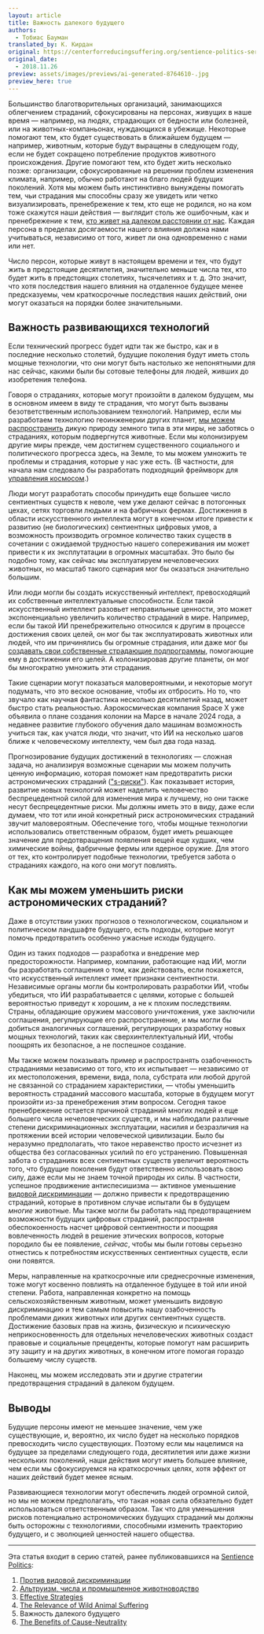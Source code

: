 ```yaml
---
layout: article
title: Важность далекого будущего
authors:
  - Тобиас Бауман
translated_by: К. Кирдан
original: https://centerforreducingsuffering.org/sentience-politics-series-introduction/the-importance-of-the-far-future/
original_date: 
  - 2018.11.26
preview: assets/images/previews/ai-generated-8764610-.jpg
preview_here: true
---
```

Большинство благотворительных организаций, занимающихся облегчением страданий, сфокусированы на персонах, живущих в наше время — например, на людях, страдающих от бедности или болезней, или на животных-компаньонах, нуждающихся в убежище. Некоторые помогают тем, кто будет существовать в ближайшем будущем — например, животным, которые будут выращены в следующем году, если не будет сокращено потребление продуктов животного происхождения. Другие помогают тем, кто будет жить несколько позже: организации, сфокусированные на решении проблем изменения климата, например, обычно работают на благо людей будущих поколений. Хотя мы можем быть инстинктивно вынуждены помогать тем, чьи страдания мы способны сразу же увидеть или четко визуализировать, пренебрежение к тем, кто еще не родился, но на ком тоже скажутся наши действия — выглядит столь же ошибочным, как и пренебрежение к тем, [кто живет на далеком расстоянии от нас](https://www.ted.com/talks/peter_singer_the_why_and_how_of_effective_altruism?subtitle=ru). Каждая персона в пределах досягаемости нашего влияния должна нами учитываться, независимо от того, живет ли она одновременно с нами или нет.

Число персон, которые живут в настоящем времени и тех, что будут жить в предстоящие десятилетия, значительно меньше числа тех, кто будет жить в предстоящих столетиях, тысячелетиях и т. д. Это значит, что хотя последствия нашего влияния на отдаленное будущее менее предсказуемы, чем краткосрочные последствия наших действий, они могут оказаться на порядки более значительными.

## Важность развивающихся технологий

Если технический прогресс будет идти так же быстро, как и в последние несколько столетий, будущие поколения будут иметь столь мощные технологии, что они могут быть настолько же непонятными для нас сейчас, какими были бы сотовые телефоны для людей, живших до изобретения телефона.

Говоря о страданиях, которые могут произойти в далеком будущем, мы в основном имеем в виду те страдания, что могут быть вызваны безответственным использованием технологий. Например, если мы разработаем технологию геоинженерии других планет, [мы можем распространить](https://foundational-research.org/risks-of-astronomical-future-suffering/#Spread_of_wild_animals-2) дикую природу земного типа в эти миры, не заботясь о страданиях, которым подвергнутся животные. Если мы колонизируем другие миры прежде, чем достигнем существенного социального и политического прогресса здесь, на Земле, то мы можем умножить те проблемы и страдания, которые у нас уже есть. (В частности, для начала нам следовало бы разработать подходящий фреймворк для [управления космосом](https://forum.effectivealtruism.org/posts/QkRq6aRA84vv4xsu9/space-governance-is-important-tractable-and-neglected).)

Люди могут разработать способы принудить еще большее число сентиентных существ к неволе, чем уже делают сейчас в потогонных цехах, сетях торговли людьми и на фабричных фермах. Достижения в области искусственного интеллекта могут в конечном итоге привести к развитию (не биологических) сентиентных цифровых умов, а возможность производить огромное количество таких существ в сочетании с ожидаемой трудностью нашего сопереживания им может привести к их эксплутатации в огромных масштабах. Это было бы подобно тому, как сейчас мы эксплуатируем нечеловеческих животных, но масштаб такого сценария мог бы оказаться значительно большим.

Или люди могли бы создать искусственный интеллект, превосходящий их собственные интеллектуальные способности. Если такой искусственный интеллект разовьет неправильные ценности, это может экспоненциально увеличить количество страданий в мире. Например, если бы такой ИИ пренебрежительно относился к другим в процессе достижения своих целей, он мог бы так эксплуатировать животных или людей, что им причинялись бы огромные страдания, или даже мог бы [создавать свои собственные страдающие подпрограммы](https://foundational-research.org/a-dialogue-on-suffering-subroutines/), помогающие ему в достижении его целей. А колонизировав другие планеты, он мог бы многократно умножить эти страдания.

Такие сценарии могут показаться маловероятными, и некоторые могут подумать, что это веское основание, чтобы их отбросить. Но то, что звучало как научная фантастика несколько десятилетий назад, может быстро стать реальностью. Аэрокосмическая компания Space X уже объявила о плане создания колонии на Марсе в начале 2024 года, а недавнее развитие глубокого обучения дало машинам возможность учиться так, как учатся люди, что значит, что ИИ на несколько шагов ближе к человеческому интеллекту, чем был два года назад.

Прогнозирование будущих достижений в технологиях — сложная задача, но анализируя возможные сценарии мы можем получить ценную информацию, которая поможет нам предотвратить риски астрономических страданий (["s-риски"](https://centerforreducingsuffering.org/intro/)). Как показывает история, развитие новых технологий может наделить человечество беспрецедентной силой для изменения мира к лучшему, но они также несут беспрецедентные риски. Мы должны иметь это в виду, даже если думаем, что тот или иной конкретный риск астрономических страданий звучит маловероятным. Обеспечение того, чтобы мощные технологии использовались ответственным образом, будет иметь решающее значение для предотвращения появления вещей еще худших, чем химические войны, фабричные фермы или ядерное оружие. Для этого от тех, кто контролирует подобные технологии, требуется забота о страданиях каждого, на кого они могут повлиять.

## Как мы можем уменьшить риски астрономических страданий?

Даже в отсутствии узких прогнозов о технологическом, социальном и политическом ландшафте будущего, есть подходы, которые могут помочь предотвратить особенно ужасные исходы будущего.

Один из таких подходов — разработка и внедрение мер предосторожности. Например, компании, работающие над ИИ, могли бы разработать соглашения о том, как действовать, если покажется, что искусственный интеллект имеет признаки сентиентности. Независимые органы могли бы контролировать разработки ИИ, чтобы убедиться, что ИИ разрабатывается с целями, которые с большей вероятностью приведут к хорошим, а не к плохим последствиям. Страны, обладающие оружием массового уничтожения, уже заключили соглашения, регулирующие его распространение, и мы могли бы добиться аналогичных соглашений, регулирующих разработку новых мощных технологий, таких как сверхинтеллектуальный ИИ, чтобы поощрять их безопасное, а не поспешное создание.

Мы также можем показывать пример и распространять озабоченность страданиями независимо от того, кто их испытывает — независимо от их местоположения, времени, вида, пола, субстрата или любой другой не связанной со страданием характеристики, — чтобы уменьшить вероятность страданий массового масштаба, которые в будущем могут произойти из-за пренебрежения этим вопросом. Сегодня такое пренебрежение остается причиной страданий многих людей и еще большего числа нечеловеческих существ, и мы наблюдали различные степени дискриминационных эксплуатации, насилия и безразличия на протяжении всей истории человеческой цивилизации. Было бы неразумно предполагать, что такое неравенство просто исчезнет из общества без согласованных усилий по его устранению. Повышенная забота о страданиях всех сентиентных существ увеличит вероятность того, что будущие поколения будут ответственно использовать свою силу, даже если мы не знаем точной природы их силы. В частности, успешное продвижение антиспесишизма — активное уменьшение [видовой дискриминации](https://www.animal-ethics.org/speciesism/) — должно привести к предотвращению страданий, которые в противном случае испытали бы в будущем _многие_ животные. Мы также могли бы работать над предотвращением возможности будущих цифровых страданий, распространяя обеспокоенность насчет цифровой сентиентности и поощряя вовлеченность людей в решение этических вопросов, которые породило бы ее появление, _сейчас_, чтобы мы были готовы серьезно отнестись к потребностям искусственных сентиентных существ, если они появятся.

Меры, направленные на краткосрочные или среднесрочные изменения, тоже могут косвенно повлиять на отдаленное будущее в той или иной степени. Работа, направленная конкретно на помощь сельскохозяйственным животным, может уменьшить видовую дискриминацию и тем самым повысить нашу озабоченность проблемами диких животных или других сентиентных существ. Достижение базовых прав на жизнь, физическую и психическую неприкосновенность для отдельных нечеловеческих животных создаст правовые и социальные прецеденты, которые помогут нам расширить эту защиту и на других животных, в конечном итоге помогая гораздо большему числу существ.

Наконец, мы можем исследовать эти и другие стратегии предотвращения страданий в далеком будущем.

## Выводы

Будущие персоны имеют не меньшее значение, чем уже существующие, и, вероятно, их число будет на несколько порядков превосходить число существующих. Поэтому если мы нацелимся на будущее за пределами следующего года, десятилетия или даже жизни нескольких поколений, наши действия могут иметь большее влияние, чем если мы сфокусируемся на краткосрочных целях, хотя эффект от наших действий будет менее ясным.

Развивающиеся технологии могут обеспечить людей огромной силой, но мы не можем предполагать, что такая новая сила обязательно будет использоваться ответственным образом. Так что для уменьшения рисков потенциально астрономических будущих страданий мы должны быть осторожны с технологиями, способными изменить траекторию будущего, и с эволюцией ценностей нашего общества.

---

Эта статья входит в серию статей, ранее публиковавшихся на [Sentience Politics](https://sentience-politics.org/):

1. [Против видовой дискриминации](tobias-baumann-the-case-against-speciecism.html)
2. [Альтруизм, числа и промышленное животноводство](tobias-baumann-altruism-numbers-and-factory-farms.html)
3. [Effective Strategies](https://centerforreducingsuffering.org/sentience-politics-series-introduction/effective-strategies-to-reduce-animal-suffering/)
4. [The Relevance of Wild Animal Suffering](https://centerforreducingsuffering.org/sentience-politics-series-introduction/the-relevance-of-wild-animal-suffering/)
5. Важность далекого будущего
6. [The Benefits of Cause-Neutrality](https://centerforreducingsuffering.org/sentience-politics-series-introduction/the-benefits-of-cause-neutrality/)
